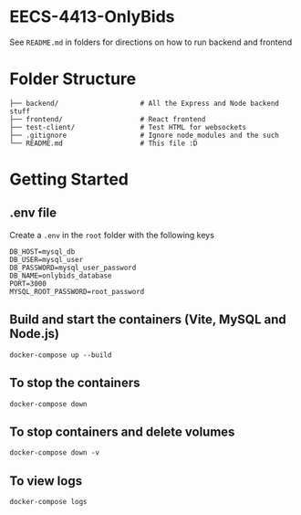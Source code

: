 # EECS-4413-OnlyBids
See `README.md` in folders for directions on how to run backend and frontend

# Folder Structure
```
├── backend/                    # All the Express and Node backend stuff
├── frontend/                   # React frontend
├── test-client/                # Test HTML for websockets
├── .gitignore                  # Ignore node_modules and the such
└── README.md                   # This file :D
```

# Getting Started
## .env file
Create a `.env` in the `root` folder with the following keys
```
DB_HOST=mysql_db
DB_USER=mysql_user
DB_PASSWORD=mysql_user_password
DB_NAME=onlybids_database
PORT=3000
MYSQL_ROOT_PASSWORD=root_password
```

## Build and start the containers (Vite, MySQL and Node.js)
```shell
docker-compose up --build
```

## To stop the containers
```shell
docker-compose down
```

## To stop containers and delete volumes
```shell
docker-compose down -v
```

## To view logs
```shell
docker-compose logs
```



